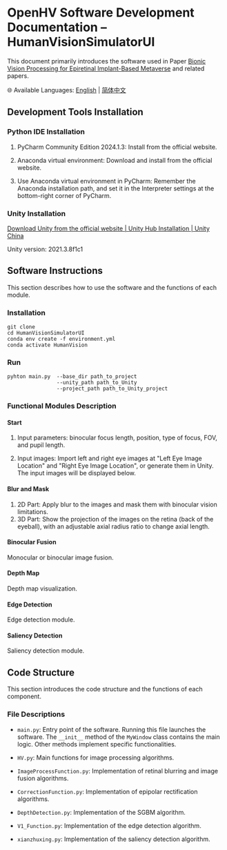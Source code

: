 # OpenHV Software Development Documentation – HumanVisionSimulatorUI

This document primarily introduces the software used in Paper [Bionic Vision Processing for Epiretinal Implant-Based Metaverse](https://pubs.acs.org/doi/full/10.1021/acsaom.3c00431) and related papers.

🌐 Available Languages: [English](README.md) | [简体中文](README.zh-CN.md)

## Development Tools Installation

### Python IDE Installation

1. PyCharm Community Edition 2024.1.3: Install from the official website.

2. Anaconda virtual environment: Download and install from the official website.

3. Use Anaconda virtual environment in PyCharm: Remember the Anaconda installation path, and set it in the Interpreter settings at the bottom-right corner of PyCharm.

### Unity Installation

[Download Unity from the official website | Unity Hub Installation | Unity China](https://unity.cn/releases)

Unity version: 2021.3.8f1c1

## Software Instructions

This section describes how to use the software and the functions of each module.

### Installation

```
git clone
cd HumanVisionSimulatorUI
conda env create -f environment.yml
conda activate HumanVision
```

### Run

```
pyhton main.py  --base_dir path_to_project
                --unity_path path_to_Unity
                --project_path path_to_Unity_project
```


### Functional Modules Description

#### Start

1. Input parameters: binocular focus length, position, type of focus, FOV, and pupil length.

2. Input images: Import left and right eye images at "Left Eye Image Location" and "Right Eye Image Location", or generate them in Unity. The input images will be displayed below.

#### Blur and Mask

1. 2D Part: Apply blur to the images and mask them with binocular vision limitations.
2. 3D Part: Show the projection of the images on the retina (back of the eyeball), with an adjustable axial radius ratio to change axial length.

#### Binocular Fusion

Monocular or binocular image fusion.

#### Depth Map

Depth map visualization.

#### Edge Detection

Edge detection module.

#### Saliency Detection

Saliency detection module.

## Code Structure

This section introduces the code structure and the functions of each component.

### File Descriptions

- `main.py`: Entry point of the software. Running this file launches the software. The `__init__` method of the `MyWindow` class contains the main logic. Other methods implement specific functionalities.

- `HV.py`: Main functions for image processing algorithms.

- `ImageProcessFunction.py`: Implementation of retinal blurring and image fusion algorithms.

- `CorrectionFunction.py`: Implementation of epipolar rectification algorithms.

- `DepthDetection.py`: Implementation of the SGBM algorithm.

- `V1_Function.py`: Implementation of the edge detection algorithm.

- `xianzhuxing.py`: Implementation of the saliency detection algorithm.
